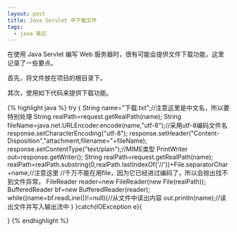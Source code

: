 ```yaml
---
layout: post
title: Java Servlet 中下载文件
tags:
  - java 笔记
---
```


在使用 Java Servlet 编写 Web 服务器时，很有可能会提供文件下载功能，这里记录了一些要点。

首先，将文件放在项目的根目录下。

其次，使用如下代码来提供下载功能。

{% highlight java %}
try {
    String name="下载.txt";//注意这里是中文名，所以要特别处理
    String realPath=request.getRealPath(name);
    String fileName=java.net.URLEncoder.encode(name,"utf-8");//采用utf-8编码文件名
    response.setCharacterEncoding("utf-8");
    response.setHeader("Content-Disposition","attachment;filename="+fileName);
    response.setContentType("text/plain");//MIME类型
    PrintWriter out=response.getWriter();
    String realPath=request.getRealPath(name);
    realPath=realPath.substring(0,realPath.lastIndexOf('//'))+File.separatorChar+name;//注意这里
    //千万不能在用file，因为它已经进过编码了，所以会抛出找不到文件异常。
    FileReader reader=new FileReader(new File(realPath));
    BufferedReader bf=new BufferedReader(reader);
    while((name=bf.readLine())!=null){//从文件中读出内容
        out.println(name);//读出文件并写入输出流中
    }
}catch(IOException e}{

}
{% endhighlight %}
